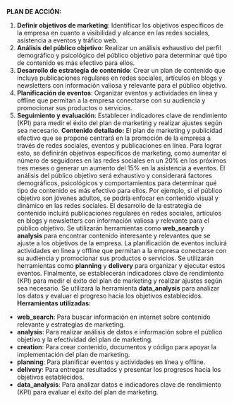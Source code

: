 **PLAN DE ACCIÓN:**
1. **Definir objetivos de marketing**: Identificar los objetivos específicos de la empresa en cuanto a visibilidad y alcance en las redes sociales, asistencia a eventos y tráfico web.
2. **Análisis del público objetivo**: Realizar un análisis exhaustivo del perfil demográfico y psicológico del público objetivo para determinar qué tipo de contenido es más efectivo para ellos.
3. **Desarrollo de estrategia de contenido**: Crear un plan de contenido que incluya publicaciones regulares en redes sociales, artículos en blogs y newsletters con información valiosa y relevante para el público objetivo.
4. **Planificación de eventos**: Organizar eventos y actividades en línea y offline que permitan a la empresa conectarse con su audiencia y promocionar sus productos o servicios.
5. **Seguimiento y evaluación**: Establecer indicadores clave de rendimiento (KPI) para medir el éxito del plan de marketing y realizar ajustes según sea necesario.
**Contenido detallado:**
El plan de marketing y publicidad efectivo que se propone centrará en la promoción de la empresa a través de redes sociales, eventos y publicaciones en línea. Para lograr esto, se definirán objetivos específicos de marketing, como aumentar el número de seguidores en las redes sociales en un 20% en los próximos tres meses o generar un aumento del 15% en la asistencia a eventos.
El análisis del público objetivo será exhaustivo y considerará factores demográficos, psicológicos y comportamientos para determinar qué tipo de contenido es más efectivo para ellos. Por ejemplo, si el público objetivo son jóvenes adultos, se podría enfocar en contenido visual y dinámico en las redes sociales.
El desarrollo de la estrategia de contenido incluirá publicaciones regulares en redes sociales, artículos en blogs y newsletters con información valiosa y relevante para el público objetivo. Se utilizarán herramientas como **web_search** y **analysis** para encontrar contenido interesante y relevantes que se ajuste a los objetivos de la empresa.
La planificación de eventos incluirá actividades en línea y offline que permitan a la empresa conectarse con su audiencia y promocionar sus productos o servicios. Se utilizarán herramientas como **planning** y **delivery** para organizar y ejecutar estos eventos.
Finalmente, se establecerán indicadores clave de rendimiento (KPI) para medir el éxito del plan de marketing y realizar ajustes según sea necesario. Se utilizará la herramienta **data_analysis** para analizar los datos y evaluar el progreso hacia los objetivos establecidos.
**Herramientas utilizadas:**
* **web_search**: Para buscar información en internet sobre contenido relevante y estrategias de marketing.
* **analysis**: Para realizar análisis de datos e información sobre el público objetivo y la efectividad del plan de marketing.
* **creation**: Para crear contenido, documentos y código para apoyar la implementación del plan de marketing.
* **planning**: Para planificar eventos y actividades en línea y offline.
* **delivery**: Para entregar resultados y presentar los progresos hacia los objetivos establecidos.
* **data_analysis**: Para analizar datos e indicadores clave de rendimiento (KPI) para evaluar el éxito del plan de marketing.